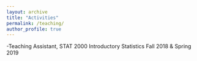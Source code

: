 ```yaml
---
layout: archive
title: "Activities"
permalink: /teaching/
author_profile: true
---
```




-Teaching Assistant, STAT 2000 Introductory Statistics Fall 2018 & Spring 2019




